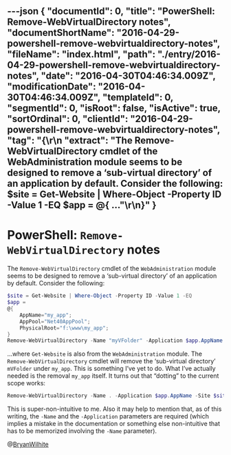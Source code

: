 ---json
{
  "documentId": 0,
  "title": "PowerShell: Remove-WebVirtualDirectory notes",
  "documentShortName": "2016-04-29-powershell-remove-webvirtualdirectory-notes",
  "fileName": "index.html",
  "path": "./entry/2016-04-29-powershell-remove-webvirtualdirectory-notes",
  "date": "2016-04-30T04:46:34.009Z",
  "modificationDate": "2016-04-30T04:46:34.009Z",
  "templateId": 0,
  "segmentId": 0,
  "isRoot": false,
  "isActive": true,
  "sortOrdinal": 0,
  "clientId": "2016-04-29-powershell-remove-webvirtualdirectory-notes",
  "tag": "{\r\n  \"extract\": \"The Remove-WebVirtualDirectory cmdlet of the WebAdministration module seems to be designed to remove a ‘sub-virtual directory’ of an application by default. Consider the following: $site = Get-Website | Where-Object -Property ID -Value 1 -EQ $app = @{   ...\"\r\n}"
}
---

# PowerShell: `Remove-WebVirtualDirectory` notes

The `Remove-WebVirtualDirectory` cmdlet of the `WebAdministration` module seems to be designed to remove a ‘sub-virtual directory’ of an application by default. Consider the following:

```powershell
$site = Get-Website | Where-Object -Property ID -Value 1 -EQ
$app =
@{
    AppName="my_app";
    AppPool="Net40AppPool";
    PhysicalRoot="f:\www\my_app";
}
Remove-WebVirtualDirectory -Name "myVFolder" -Application $app.AppName -Site $site.name -Verbose
```

…where `Get-Website` is also from the `WebAdministration` module. The `Remove-WebVirtualDirectory` cmdlet will remove the ‘sub-virtual directory’ `mVFolder` under `my_app`. This is something I’ve yet to do. What I’ve actually needed is the removal `my_app` itself. It turns out that “dotting” to the current scope works:

```powershell
Remove-WebVirtualDirectory -Name . -Application $app.AppName -Site $site.name -Verbose
```

This is super-non-intuitive to me. Also it may help to mention that, as of this writing, the `-Name` and the `-Application` parameters are required (which implies a mistake in the documentation or something else non-intuitive that has to be memorized involving the `-Name` parameter).

@[BryanWilhite](https://twitter.com/BryanWilhite)
